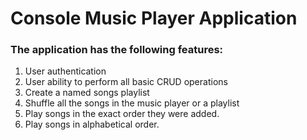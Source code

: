 # Console Music Player Application

### The application has the following features:

1. User authentication
2. User ability to perform all basic CRUD operations
3. Create a named songs playlist
4. Shuffle all the songs in the music player or a playlist
5. Play songs in the exact order they were added.
6. Play songs in alphabetical order.
